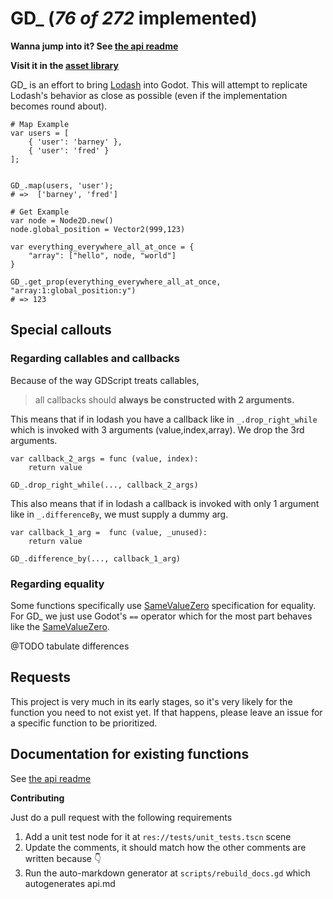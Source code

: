 # GD_ (_76 of 272_ implemented)

**Wanna jump into it? See [the api readme](https://github.com/accidentallyc/GD_/blob/master/api.md)**

**Visit it in the [asset library](https://godotengine.org/asset-library/asset/2486)**

GD_ is an effort to bring [Lodash](https://lodash.com/) into Godot. This will attempt to replicate Lodash's behavior as close as possible (even if the implementation becomes round about).

```gdscript
# Map Example
var users = [
	{ 'user': 'barney' },
	{ 'user': 'fred' }
]; 		 


GD_.map(users, 'user');  
# =>  ['barney', 'fred']

# Get Example
var node = Node2D.new()
node.global_position = Vector2(999,123)

var everything_everywhere_all_at_once = {
	"array": ["hello", node, "world"]
}

GD_.get_prop(everything_everywhere_all_at_once, "array:1:global_position:y")
# => 123
```

## Special callouts

### Regarding callables and callbacks

Because of the way GDScript treats callables, 
> all callbacks should **always be constructed with 2 arguments.**


This means that if in lodash you have a callback like in `_.drop_right_while`
which is invoked with 3 arguments (value,index,array). We drop the 3rd arguments.

```gdscript
var callback_2_args = func (value, index): 
	return value

GD_.drop_right_while(..., callback_2_args)
```

This also means that if in lodash a callback is invoked with only 1 argument like in `_.differenceBy`, we must supply a dummy arg.

```
var callback_1_arg =  func (value, _unused): 
	return value

GD_.difference_by(..., callback_1_arg)
```

### Regarding equality

Some functions specifically use [SameValueZero](https://262.ecma-international.org/7.0/#sec-samevaluezero) specification for equality. 
For GD_ we just use Godot's `==` operator which for the most part behaves like the [SameValueZero](https://262.ecma-international.org/7.0/#sec-samevaluezero).

@TODO tabulate differences

## Requests 

This project is very much in its early stages, so it's very likely for the function you need to not exist yet. If that happens, please leave an issue for a specific function to be prioritized.


## Documentation for existing functions

See [the api readme](https://github.com/accidentallyc/GD_/blob/master/api.md)


**Contributing**

Just do a pull request with the following requirements
1. Add a unit test node for it at `res://tests/unit_tests.tscn` scene
1. Update the comments, it should match how the other comments are written because  👇
1. Run the auto-markdown generator at `scripts/rebuild_docs.gd` which autogenerates api.md
